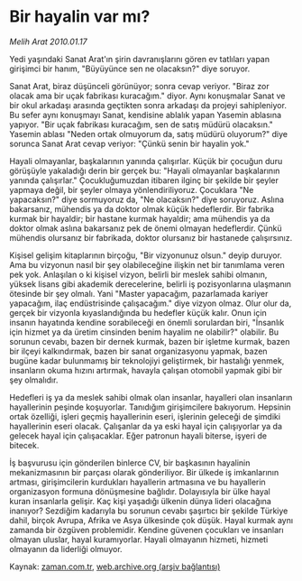 # Bir hayalin var mı?

*Melih Arat 2010.01.17*

<tr><td class="metin" colspan="2" style="padding-top: 20px; padding-left: 5px; ">Yedi yaşındaki Sanat Arat'ın şirin davranışlarını gören ev tatlıları yapan girişimci bir hanım, "Büyüyünce sen ne olacaksın?" diye soruyor.</td></tr><tr><td class="metin" colspan="2" style="padding-top: 20px; padding-left: 5px; "><p>Sanat Arat, biraz düşünceli görünüyor; sonra cevap veriyor. "Biraz zor olacak ama bir uçak fabrikası kuracağım." diyor. Aynı konuşmalar Sanat ve bir okul arkadaşı arasında geçtikten sonra arkadaşı da projeyi sahipleniyor. Bu sefer aynı konuşmayı Sanat, kendisine ablalık yapan Yasemin ablasına yapıyor. "Bir uçak fabrikası kuracağım, sen de satış müdürü olacaksın." Yasemin ablası "Neden ortak olmuyorum da, satış müdürü oluyorum?" diye sorunca Sanat Arat cevap veriyor: "Çünkü senin bir hayalin yok."
<p>Hayali olmayanlar, başkalarının yanında çalışırlar. Küçük bir çocuğun duru görüşüyle yakaladığı derin bir gerçek bu: "Hayali olmayanlar başkalarının yanında çalışırlar." Çocukluğumuzdan itibaren ilginç bir şekilde bir şeyler yapmaya değil, bir şeyler olmaya yönlendiriliyoruz. Çocuklara "Ne yapacaksın?" diye sormuyoruz da, "Ne olacaksın?" diye soruyoruz. Aslına bakarsanız, mühendis ya da doktor olmak küçük hedeflerdir. Bir fabrika kurmak bir hayaldir; bir hastane kurmak hayaldir; ama mühendis ya da doktor olmak aslına bakarsanız pek de önemi olmayan hedeflerdir. Çünkü mühendis olursanız bir fabrikada, doktor olursanız bir hastanede çalışırsınız.
<p>Kişisel gelişim kitaplarının birçoğu, "Bir vizyonunuz olsun." deyip duruyor. Ama bu vizyonun nasıl bir şey olabileceğine ilişkin net bir tanımlama veren pek yok. Anlaşılan o ki kişisel vizyon, belirli bir meslek sahibi olmanın, yüksek lisans gibi akademik derecelerine, belirli iş pozisyonlarına ulaşmanın ötesinde bir şey olmalı. Yani "Master yapacağım, pazarlamada kariyer yapacağım, ilaç endüstrisinde çalışacağım." diye vizyon olmaz. Olur olur da, gerçek bir vizyonla kıyaslandığında bu hedefler küçük kalır. Onun için insanın hayatında kendine sorabileceği en önemli sorulardan biri, "İnsanlık için hizmet ya da üretim cinsinden benim hayalim ne olabilir?" olabilir. Bu sorunun cevabı, bazen bir dernek kurmak, bazen bir işletme kurmak, bazen bir ilçeyi kalkındırmak, bazen bir sanat organizasyonu yapmak, bazen bugüne kadar bulunmamış bir teknolojiyi geliştirmek, bir hastalığı yenmek, insanların okuma hızını artırmak, havayla çalışan otomobil yapmak gibi bir şey olmalıdır.
<p>Hedefleri iş ya da meslek sahibi olmak olan insanlar, hayalleri olan insanların hayallerinin peşinde koşuyorlar. Tanıdığım girişimcilere bakıyorum. Hepsinin ortak özelliği, işleri geçmiş hayallerinin eseri, işlerinin geleceği de şimdiki hayallerinin eseri olacak. Çalışanlar da ya eski hayal için çalışıyorlar ya da gelecek hayal için çalışacaklar. Eğer patronun hayali biterse, işyeri de bitecek.
<p>İş başvurusu için gönderilen binlerce CV, bir başkasının hayalinin mekanizmasının bir parçası olarak gönderiliyor. Bir ülkede iş imkanlarının artması, girişimcilerin kurdukları hayallerin artmasına ve bu hayallerin organizasyon formuna dönüşmesine bağlıdır. Dolayısıyla bir ülke hayal kuran insanlarla gelişir. Kaç kişi yaşadığı ülkenin dünya lideri olacağına inanıyor? Sezdiğim kadarıyla bu sorunun cevabı şaşırtıcı bir şekilde Türkiye dahil, birçok Avrupa, Afrika ve Asya ülkesinde çok düşük. Hayal kurmak aynı zamanda bir özgüven problemidir. Kendine güvenen çocukları ve insanları olmayan uluslar, hayal kuramıyorlar. Hayali olmayanın hizmeti, hizmeti olmayanın da liderliği olmuyor. <br/></p></p></p></p></p></td></tr>

Kaynak: [zaman.com.tr](http://zaman.com.tr/yazar.do?yazino=941256), [web.archive.org (arşiv bağlantısı)](http://web.archive.org/web/20100207010659/http://zaman.com.tr:80/yazar.do?yazino=941256)
